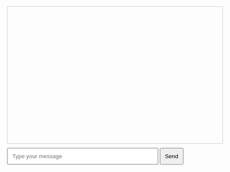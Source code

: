<div class="chat-container">
    <div id="messages" style="border: 1px solid #ccc; height: 300px; overflow-y: auto; padding: 10px; margin-bottom: 10px;">
        <!-- Messages will appear here -->
    </div>
    <input type="text" id="userInput" placeholder="Type your message" style="width: 70%; padding: 10px;">
    <button id="sendButton" style="padding: 10px;">Send</button>
</div>

<script>
    const API_KEY = "YOUR_API_KEY"; // Replace with your OpenAI API key
    const API_URL = "https://api.openai.com/v1/chat/completions";

    document.getElementById('sendButton').addEventListener('click', async () => {
        const userInput = document.getElementById('userInput').value;
        if (!userInput) return;

        // Add user's message to the chat
        const messagesDiv = document.getElementById('messages');
        const userMessage = document.createElement('div');
        userMessage.style.textAlign = 'right';
        userMessage.textContent = "You: " + userInput;
        messagesDiv.appendChild(userMessage);

        // Call OpenAI API
        const response = await fetch(API_URL, {
            method: 'POST',
            headers: {
                'Content-Type': 'application/json',
                'Authorization': Bearer ${API_KEY}
            },
            body: JSON.stringify({
                model: "gpt-3.5-turbo",
                messages: [{ role: "user", content: userInput }]
            })
        });

        const data = await response.json();
        const botMessageContent = data.choices[0].message.content;

        // Add bot's response to the chat
        const botMessage = document.createElement('div');
        botMessage.style.textAlign = 'left';
        botMessage.textContent = "Bot: " + botMessageContent;
        messagesDiv.appendChild(botMessage);

        // Clear input field
        document.getElementById('userInput').value = '';
        messagesDiv.scrollTop = messagesDiv.scrollHeight;
    });
</script>
